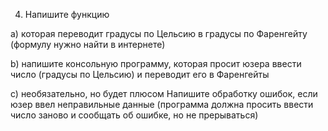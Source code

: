 4) Напишите функцию

a) которая переводит градусы по Цельсию в градусы по Фаренгейту (формулу нужно
найти в интернете)

b) напишите консольную программу, которая просит юзера ввести число (градусы по
Цельсию) и переводит его в Фаренгейты

с) необязательно, но будет плюсом Напишите обработку ошибок, если юзер ввел
неправильные данные (программа должна просить ввести число заново и сообщать об
ошибке, но не прерываться)